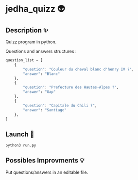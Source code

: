 # jedha_quizz 👽️

## Description ✨

Quizz program in python.

Questions and answers structures :

```python
question_list = [
    {
        "question": "Couleur du cheval blanc d'henry IV ?", 
        "answer": "Blanc"
    },
    {
        "question": "Prefecture des Hautes-Alpes ?", 
        "answer": "Gap"
    },
    {
        "question": "Capitale du Chili ?", 
        "answer": "Santiago"
    },
]
```

## Launch 🚀

```bash
python3 run.py
```


## Possibles Improvments 💡

Put questions/answers in an editable file.